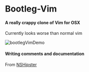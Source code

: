 # Bootleg-Vim
#### A really crappy clone of Vim for OSX

Currently looks worse than normal vim


![bootlegVimDemo](https://user-images.githubusercontent.com/26660036/65380462-46573600-dc91-11e9-99af-72ddcc3c7b2a.gif)


#### Writing comments and documentation
From [NSHipster](https://nshipster.com/swift-documentation/)
